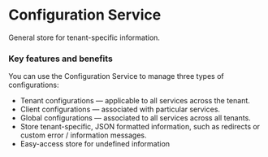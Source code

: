 # Configuration Service

General store for tenant-specific information.

### Key features and benefits

You can use the Configuration Service to manage three types of configurations:
* Tenant configurations — applicable to all services across the tenant.
* Client configurations — associated with particular services.
* Global configurations — associated to all services across all tenants.
* Store tenant-specific, JSON formatted information, such as redirects or custom error / information messages.
* Easy-access store for undefined information
